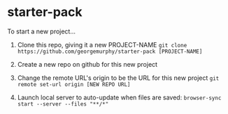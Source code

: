 # starter-pack

To start a new project...

1. Clone this repo, giving it a new PROJECT-NAME
`git clone https://github.com/georgemurphy/starter-pack [PROJECT-NAME]`

1. Create a new repo on github for this new project

1. Change the remote URL's origin to be the URL for this new project
`git remote set-url origin [NEW REPO URL]`

1. Launch local server to auto-update when files are saved:
`browser-sync start --server --files "**/*"`

